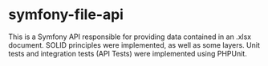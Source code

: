 # symfony-file-api
This is a Symfony API responsible for providing data contained in an .xlsx document.
SOLID principles were implemented, as well as some layers.
Unit tests and integration tests (API Tests) were implemented using PHPUnit.

